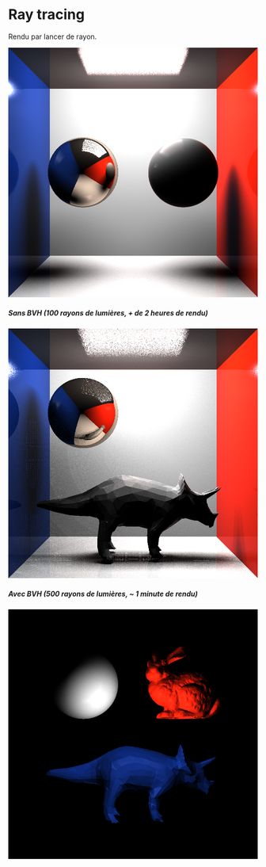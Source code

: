 # Ray tracing

Rendu par lancer de rayon.

![Spheres](/images/spheres.png)

##### Sans BVH (100 rayons de lumières, + de 2 heures de rendu)

![Box](/images/sphere_dino.png)

##### Avec BVH (500 rayons de lumières, ~ 1 minute de rendu)

![Meshs](/images/meshs_colors.png)
